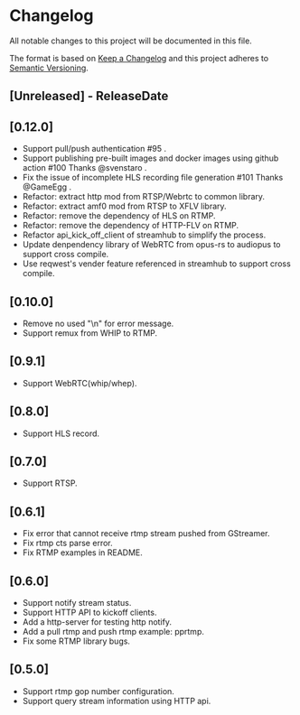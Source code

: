 # Changelog

All notable changes to this project will be documented in this file.

The format is based on [Keep a Changelog](http://keepachangelog.com/)
and this project adheres to [Semantic Versioning](http://semver.org/).

<!-- next-header -->

## [Unreleased] - ReleaseDate

## [0.12.0]
- Support pull/push authentication #95 .
- Support publishing pre-built images and docker images using github action #100 Thanks @svenstaro .
- Fix the issue of incomplete HLS recording file generation #101 Thanks @GameEgg .
- Refactor: extract http mod from RTSP/Webrtc to common library.
- Refactor: extract amf0 mod from RTSP to XFLV library.
- Refactor: remove the dependency of HLS on RTMP.
- Refactor: remove the dependency of HTTP-FLV on RTMP.
- Refactor api_kick_off_client of streamhub to simplify the process.
- Update denpendency library of WebRTC from opus-rs to audiopus to support cross compile.
- Use reqwest's vender feature referenced in streamhub to support cross compile.

## [0.10.0]
- Remove no used "\n" for error message.
- Support remux from WHIP to RTMP.

## [0.9.1]
- Support WebRTC(whip/whep).

## [0.8.0]
- Support HLS record.

## [0.7.0]
- Support RTSP.

## [0.6.1]
- Fix error that cannot receive rtmp stream pushed from GStreamer.
- Fix rtmp cts parse error.
- Fix RTMP examples in README.

## [0.6.0]
- Support notify stream status.
- Support HTTP API to kickoff clients.
- Add a http-server for testing http notify.
- Add a pull rtmp and push rtmp example: pprtmp.
- Fix some RTMP library bugs.

## [0.5.0]
- Support rtmp gop number configuration.
- Support query stream information using HTTP api.



